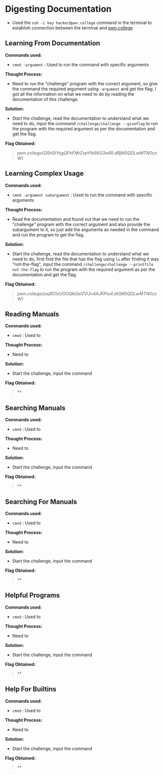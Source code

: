 # Digesting Documentation
- Used the `ssh -i key hacker@pwn.college` command in the terminal to establish connection between the terminal and [pwn.college](https://pwn.college/)

## Learning From Documentation
**Commands used:**
- `cmnd -argument`  : Used to run the command with specific arguments 

**Thought Process:**
- Need to run the "challenge" program with the correct argument, so give the command the required argument using `-argument` and get the flag. I got all the information on what we need to do by reading the documentation of this challenge.

**Solution:**
- Start the challenge, read the documentation to understand what we need to do, input the command `/challenge/challenge --giveflag` to run the program with the required argument as per the documentation and get the flag.  

**Flag Obtained:**
> *pwn.college{Q5hStYegQFhFMrZvpYIb5KG3a4R.dRjM5QDLwMTN0czW}*

## Learning Complex Usage
**Commands used:**
- `cmnd -argument subargument`  : Used to run the command with specific arguments

**Thought Process:**
- Read the documentation and found out that we need to run the "challenge" program with the correct argument and also provide the subargument to it, so just add the arguments as needed in the command and run the program to get the flag.

**Solution:**
- Start the challenge, read the documentation to understand what we need to do, first find the file that has the flag using `ls` after finding it was "not-the-flag", input the command `/challenge/challenge --printfile not-the-flag` to run the program with the required argument as per the documentation and get the flag.

**Flag Obtained:**
> *pwn.college{oej8CtxUOOQbGel2VUn4AJKPiu4.dVjM5QDLwMTN0czW}*

## Reading Manuals
**Commands used:**
- `cmnd`  : Used to 

**Thought Process:**
- Need to

**Solution:**
- Start the challenge, input the command  

**Flag Obtained:**
> **

## Searching Manuals
**Commands used:**
- `cmnd`  : Used to 

**Thought Process:**
- Need to

**Solution:**
- Start the challenge, input the command  

**Flag Obtained:**
> **

## Searching For Manuals
**Commands used:**
- `cmnd`  : Used to 

**Thought Process:**
- Need to

**Solution:**
- Start the challenge, input the command  

**Flag Obtained:**
> ** 

## Helpful Programs
**Commands used:**
- `cmnd`  : Used to 

**Thought Process:**
- Need to

**Solution:**
- Start the challenge, input the command  

**Flag Obtained:**
> **

## Help For Builtins
**Commands used:**
- `cmnd`  : Used to 

**Thought Process:**
- Need to

**Solution:**
- Start the challenge, input the command  

**Flag Obtained:**
> ** 


